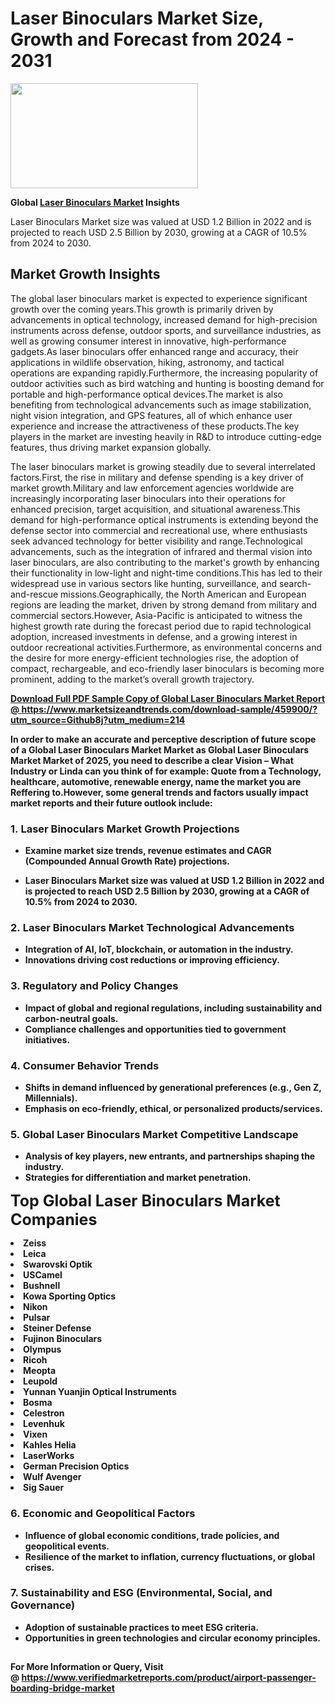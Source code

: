<H1>Laser Binoculars Market Size, Growth and Forecast from 2024 - 2031</H1><img class="aligncenter size-medium wp-image-584254" src="https://thirdeyenews.in/wp-content/uploads/2024/09/Global-Market-Research-300x168.jpeg" alt="" width="300" height="168" /><p><strong>Global&nbsp;<a href="https://www.marketsizeandtrends.com/download-sample/459900/?utm_source=Github8j?utm_medium=214">Laser Binoculars Market</a> Insights</strong></p><p>Laser Binoculars Market size was valued at USD 1.2 Billion in 2022 and is projected to reach USD 2.5 Billion by 2030, growing at a CAGR of 10.5% from 2024 to 2030.</p><p><h2>Market Growth Insights</h2> <p>The global laser binoculars market is expected to experience significant growth over the coming years.This growth is primarily driven by advancements in optical technology, increased demand for high-precision instruments across defense, outdoor sports, and surveillance industries, as well as growing consumer interest in innovative, high-performance gadgets.As laser binoculars offer enhanced range and accuracy, their applications in wildlife observation, hiking, astronomy, and tactical operations are expanding rapidly.Furthermore, the increasing popularity of outdoor activities such as bird watching and hunting is boosting demand for portable and high-performance optical devices.The market is also benefiting from technological advancements such as image stabilization, night vision integration, and GPS features, all of which enhance user experience and increase the attractiveness of these products.The key players in the market are investing heavily in R&D to introduce cutting-edge features, thus driving market expansion globally.</p> <p><strong><a href="#"></a></strong></p> <p>The laser binoculars market is growing steadily due to several interrelated factors.First, the rise in military and defense spending is a key driver of market growth.Military and law enforcement agencies worldwide are increasingly incorporating laser binoculars into their operations for enhanced precision, target acquisition, and situational awareness.This demand for high-performance optical instruments is extending beyond the defense sector into commercial and recreational use, where enthusiasts seek advanced technology for better visibility and range.Technological advancements, such as the integration of infrared and thermal vision into laser binoculars, are also contributing to the market's growth by enhancing their functionality in low-light and night-time conditions.This has led to their widespread use in various sectors like hunting, surveillance, and search-and-rescue missions.Geographically, the North American and European regions are leading the market, driven by strong demand from military and commercial sectors.However, Asia-Pacific is anticipated to witness the highest growth rate during the forecast period due to rapid technological adoption, increased investments in defense, and a growing interest in outdoor recreational activities.Furthermore, as environmental concerns and the desire for more energy-efficient technologies rise, the adoption of compact, rechargeable, and eco-friendly laser binoculars is becoming more prominent, adding to the market’s overall growth trajectory.</p> <p><strong><a href="#"></p><p><span class=""><strong>Download Full PDF Sample Copy of Global Laser Binoculars Market Report</strong> @ <a href="https://www.marketsizeandtrends.com/download-sample/459900/?utm_source=Github8j?utm_medium=214" target="_blank">https://www.marketsizeandtrends.com/download-sample/459900/?utm_source=Github8j?utm_medium=214</a></span></p><p>In order to make an accurate and perceptive description of future scope of a Global&nbsp;Laser Binoculars Market Market as Global&nbsp;Laser Binoculars Market Market of 2025, you need to describe a clear Vision &ndash; What Industry or Linda can you think of for example: Quote from a Technology, healthcare, automotive, renewable energy, name the market you are Reffering to.However, some general trends and factors usually impact market reports and their future outlook include:</p><h3>1.&nbsp;<strong>Laser Binoculars Market Growth Projections</strong></h3><ul><li>Examine market size trends, revenue estimates and CAGR (Compounded Annual Growth Rate) projections.</li><li><p>Laser Binoculars Market size was valued at USD 1.2 Billion in 2022 and is projected to reach USD 2.5 Billion by 2030, growing at a CAGR of 10.5% from 2024 to 2030.</p></li></ul><h3>2.&nbsp;<strong>Laser Binoculars Market Technological Advancements</strong></h3><ul><li>Integration of AI, IoT, blockchain, or automation in the industry.</li><li>Innovations driving cost reductions or improving efficiency.</li></ul><h3>3.&nbsp;<strong>Regulatory and Policy Changes</strong></h3><ul><li>Impact of global and regional regulations, including sustainability and carbon-neutral goals.</li><li>Compliance challenges and opportunities tied to government initiatives.</li></ul><h3>4.&nbsp;<strong>Consumer Behavior Trends</strong></h3><ul><li>Shifts in demand influenced by generational preferences (e.g., Gen Z, Millennials).</li><li>Emphasis on eco-friendly, ethical, or personalized products/services.</li></ul><h3>5.&nbsp;<strong>Global Laser Binoculars Market Competitive Landscape</strong></h3><ul><li>Analysis of key players, new entrants, and partnerships shaping the industry.</li><li>Strategies for differentiation and market penetration.</li></ul><p data-pm-slice="1 1 []"><span style="color: inherit; font-family: inherit; font-size: 25px;">Top Global Laser Binoculars Market Companies</span></p><div class="" data-test-id=""><p><li>Zeiss</li><li> Leica</li><li> Swarovski Optik</li><li> USCamel</li><li> Bushnell</li><li> Kowa Sporting Optics</li><li> Nikon</li><li> Pulsar</li><li> Steiner Defense</li><li> Fujinon Binoculars</li><li> Olympus</li><li> Ricoh</li><li> Meopta</li><li> Leupold</li><li> Yunnan Yuanjin Optical Instruments</li><li> Bosma</li><li> Celestron</li><li> Levenhuk</li><li> Vixen</li><li> Kahles Helia</li><li> LaserWorks</li><li> German Precision Optics</li><li> Wulf Avenger</li><li> Sig Sauer</li></p></div><h3>6.&nbsp;<strong>Economic and Geopolitical Factors</strong></h3><ul><li>Influence of global economic conditions, trade policies, and geopolitical events.</li><li>Resilience of the market to inflation, currency fluctuations, or global crises.</li></ul><h3>7.&nbsp;<strong>Sustainability and ESG (Environmental, Social, and Governance)</strong></h3><ul><li>Adoption of sustainable practices to meet ESG criteria.</li><li>Opportunities in green technologies and circular economy principles.</li></ul><h2><strong style="font-size: 14px;">For More Information or Query, Visit @&nbsp;</strong><a style="background-color: #ffffff; font-size: 14px;" href="https://www.marketsizeandtrends.com/report/laser-binoculars-market/" target="_blank">https://www.verifiedmarketreports.com/product/airport-passenger-boarding-bridge-market</a></h2>